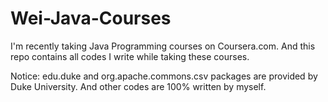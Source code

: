 # Wei-Java-Courses
I'm recently taking Java Programming courses on Coursera.com. And this repo contains all codes I write while taking these courses.

Notice: edu.duke and org.apache.commons.csv packages are provided by Duke University. And other codes are 100% written by myself.
